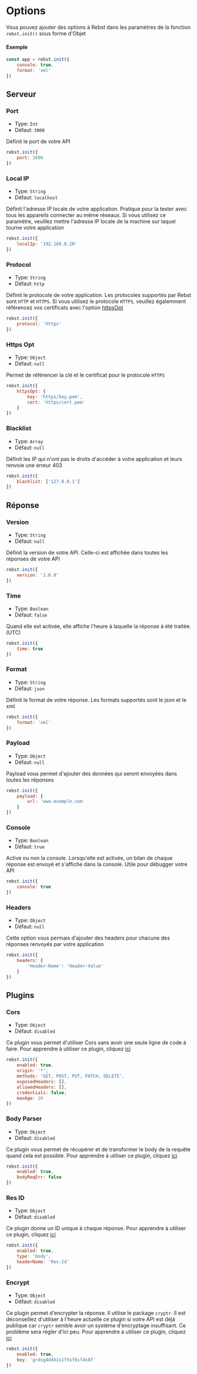 # Options
Vous pouvez ajouter des options à Rebst dans les paramètres de la fonction `rebst.init()` sous forme d'Objet

#### Exemple
```javascript
const app = rebst.init({
    console: true,
    format: 'xml'
})
```

## Serveur

### Port

- Type: `Int`
- Défaut: `3000`

Définit le port de votre API

```javascript
rebst.init({
    port: 3000
})
```

### Local IP

- Type: `String`
- Défaut: `localhost`

Définit l'adresse IP locale de votre application. Pratique pour la tester avec tous les appareils connecter au même réseaux.
Si vous utilisez ce paramètre, veuillez mettre l'adresse IP locale de la machine sur laquel tourne votre application

```javascript
rebst.init({
    localIp: '192.168.0.20'
})
```

### Protocol

- Type: `String`
- Défaut: `http`

Définit le protocole de votre application. Les protocoles supportés par Rebst sont `HTTP` et `HTTPS`. Si vous utilisez le protocole `HTTPS`, veuillez égalemment référencez vos certificats
avec l'option [httpsOpt](#Https-Opt)

```javascript
rebst.init({
    protocol: 'https'
})
```

### Https Opt

- Type: `Object`
- Défaut: `null`

Permet de référencer la clé et le certificat pour le protocole `HTTPS`

```javascript
rebst.init({
    httpsOpt: {
        key: 'https/key.pem',
        cert: 'https/cert.pem'
    }
})
```

### Blacklist

- Type: `Array`
- Défaut: `null`

Définit les IP qui n'ont pas le droits d'accéder à votre application et leurs renvoie une erreur 403

```javascript
rebst.init({
    blacklist: ['127.0.0.1']
})
```

## Réponse

### Version

- Type: `String`
- Défaut: `null`

Définit la version de votre API. Celle-ci est affichée dans toutes les réponses de votre API

```javascript
rebst.init({
    version: '1.0.0'
})
```

### Time

- Type: `Boolean`
- Défaut: `false`

Quand elle est activée, elle affiche l'heure à laquelle la réponse à été traitée. (UTC)

```javascript
rebst.init({
    time: true
})
```

### Format

- Type: `String`
- Défaut: `json`

Définit le format de votre réponse. Les formats supportés sont le json et le xml

```javascript
rebst.init({
    format: 'xml'
})
```

### Payload

- Type: `Object`
- Défaut: `null`

Payload vous permet d'ajouter des données qui seront envoyées dans toutes les réponses

```javascript
rebst.init({
    payload: {
        url: 'www.example.com'
    }
})
```

### Console

- Type: `Boolean`
- Défaut: `true`

Active ou non la console. Lorsqu'elle est activée, un bilan de chaque réponse est envoyé et s'affiche dans la console. Utile pour débugger votre API

```javascript
rebst.init({
    console: true
})
```

### Headers

- Type: `Object`
- Défaut: `null`

Cette option vous permais d'ajouter des headers pour chacune des réponses renvoyés par votre application

```javascript
rebst.init({
    headers: {
        'Header-Name': 'Header-Value'
    }
})
```

## Plugins

### Cors

- Type: `Object`
- Défaut: `disabled`

Ce plugin vous permet d'utiliser Cors sans avoir une seule ligne de code à faire. Pour apprendre à utiliser ce plugin, cliquez [ici]()

```javascript
rebst.init({
    enabled: true,
    origin: '*',
    methods: 'GET, POST, PUT, PATCH, DELETE',
    exposedHeaders: [],
    allowedHeaders: [],
    credentials: false,
    maxAge: 10
})
```

### Body Parser

- Type: `Object`
- Défaut: `disabled`

Ce plugin vous permet de récupérer et de transformer le body de la requête quand cela est possible. Pour apprendre à utiliser ce plugin, cliquez [ici]()

```javascript
rebst.init({
    enabled: true,
    bodyReqErr: false
})
```

### Res ID

- Type: `Object`
- Défaut: `disabled`

Ce plugin donne un ID unique à chaque réponse. Pour apprendre à utiliser ce plugin, cliquez [ici]()

```javascript
rebst.init({
    enabled: true,
    type: 'body',
    headerName: 'Res-Id'
})
```

### Encrypt

- Type: `Object`
- Défaut: `disabled`

Ce plugin permet d'encrypter la réponse. Il utilise le package `cryptr`. Il est déconseillez d'utiliser à l'heure actuelle ce plugin si votre API est déjà publique car `cryptr` 
semble avoir un système d'encryptage insuffisant. Ce problème sera régler d'ici peu. Pour apprendre à utiliser ce plugin, cliquez [ici]()

```javascript
rebst.init({
    enabled: true,
    key: 'grdsg4d451s1f5sf6sf4s6f'
})
```